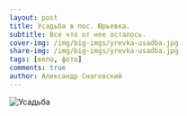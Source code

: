```yaml
---
layout: post
title: Усадьба в пос. Юрьевка.
subtitle: Все что от нее осталось.
cover-img: /img/big-imgs/yrevka-usadba.jpg
share-img: /img/big-imgs/yrevka-usadba.jpg
tags: [вело, фото]
comments: true
author: Александр Снаговский
---
```

![Усадьба]({{absolute_url}}/img/big-imgs/yrevka-usadba.jpg)
